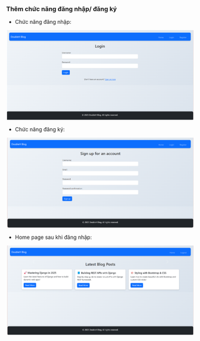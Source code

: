 ### Thêm chức năng đăng nhập/ đăng ký
- Chức năng đăng nhập:
<div align="center">
    <img src="Login_v2.png" alt="Login Functionality" width="500"/>
</div>

- Chức năng đăng ký:
<div align="center">
    <img src="Register_v2.png" alt="Login Functionality" width="500"/>
</div>

- Home page sau khi đăng nhập:
<div align="center">
    <img src="Home_v2.png" alt="Login Functionality" width="500"/>
</div>